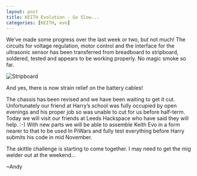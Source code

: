 ```yaml
---
layout: post
title: KEITH Evolution - Go Slow...
categories: [KEITH, evo]
---
```


We’ve made some progress over the last week or two, but not much! The circuits for voltage regulation, motor control and the interface for the ultrasonic sensor has been transferred from breadboard to stripboard, soldered, tested and appears to be working properly. No magic smoke so far.

![Stripboard](http://keiththerobot.uk/images/Evo-Stripboard.png "Stripboard circuitry")

And yes, there is now strain relief on the battery cables!

The chassis has been revised and we have been waiting to get it cut. Unfortunately our friend at Harry’s school was fully occupied by open evenings and his proper job so was unable to cut  for us before half-term. Today we will visit our friends at Leeds Hackspace who have said they will help. :-) With new parts we will be able to assemble Keith Evo in a form nearer to that to be used In PiWars and fully test everything before Harry submits his code in mid November. 

The skittle challenge is starting to come together. I may need to get the mig welder out at the weekend…

~Andy